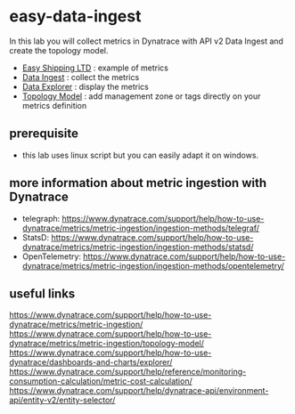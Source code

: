 # easy-data-ingest

In this lab you will collect metrics in Dynatrace with API v2 Data Ingest and create the topology model.

  - [Easy Shipping LTD](/easy-shipping-ltd) : example of metrics
  - [Data Ingest](/data-ingest) : collect the metrics 
  - [Data Explorer](/data-explorer) : display the metrics
  - [Topology Model](/topology-model) : add management zone or tags directly on your metrics definition
  
## prerequisite

  - this lab uses linux script but you can easily adapt it on windows. 

## more information about metric ingestion with Dynatrace 

- telegraph: https://www.dynatrace.com/support/help/how-to-use-dynatrace/metrics/metric-ingestion/ingestion-methods/telegraf/  
- StatsD: https://www.dynatrace.com/support/help/how-to-use-dynatrace/metrics/metric-ingestion/ingestion-methods/statsd/  
- OpenTelemetry: https://www.dynatrace.com/support/help/how-to-use-dynatrace/metrics/metric-ingestion/ingestion-methods/opentelemetry/  

## useful links 

https://www.dynatrace.com/support/help/how-to-use-dynatrace/metrics/metric-ingestion/  
https://www.dynatrace.com/support/help/how-to-use-dynatrace/metrics/metric-ingestion/topology-model/  
https://www.dynatrace.com/support/help/how-to-use-dynatrace/dashboards-and-charts/explorer/  
https://www.dynatrace.com/support/help/reference/monitoring-consumption-calculation/metric-cost-calculation/  
https://www.dynatrace.com/support/help/dynatrace-api/environment-api/entity-v2/entity-selector/
